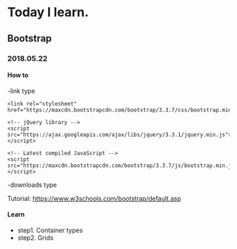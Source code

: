 # Today I learn.
## Bootstrap

### 2018.05.22
#### How to
-link type
  <!-- Latest compiled and minified CSS -->
	<link rel="stylesheet" href="https://maxcdn.bootstrapcdn.com/bootstrap/3.3.7/css/bootstrap.min.css">

	<!-- jQuery library -->
	<script src="https://ajax.googleapis.com/ajax/libs/jquery/3.3.1/jquery.min.js"></script>

	<!-- Latest compiled JavaScript -->
	<script src="https://maxcdn.bootstrapcdn.com/bootstrap/3.3.7/js/bootstrap.min.js"></script>

-downloads type

Tutorial: https://www.w3schools.com/bootstrap/default.asp

#### Learn
  - step1. Container types
  - step2. Grids
